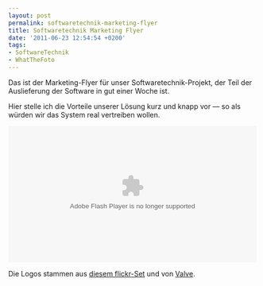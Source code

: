 ```yaml
---
layout: post
permalink: softwaretechnik-marketing-flyer
title: Softwaretechnik Marketing Flyer
date: '2011-06-23 12:54:54 +0200'
tags:
- SoftwareTechnik
- WhatTheFoto
---
```

<p>Das ist der Marketing-Flyer für unser Softwaretechnik-Projekt, der Teil der Auslieferung der Software in gut einer Woche ist.</p>
<p>Hier stelle ich die Vorteile unserer Lösung kurz und knapp vor &mdash; so als würden wir das System real vertreiben wollen.</p>
<p><object id="__sse8399339" width="500" height="275"><param name="movie" value="http://static.slidesharecdn.com/swf/ssplayer2.swf?doc=flyer-110623054334-phpapp01&stripped_title=what-the-foto&userName=tacker" /><param name="allowFullScreen" value="true"/><param name="allowScriptAccess" value="always"/><embed name="__sse8399339" src="http://static.slidesharecdn.com/swf/ssplayer2.swf?doc=flyer-110623054334-phpapp01&stripped_title=what-the-foto&userName=tacker" type="application/x-shockwave-flash" allowscriptaccess="always" allowfullscreen="true" width="500" height="275"></embed></object></p>
<p>Die Logos stammen aus <a href="http://www.flickr.com/photos/jordanlloyd/sets/72157625725750162/">diesem flickr-Set</a> und von <a href="http://www.google.de/search?tbm=isch&amp;q=aperture+science">Valve</a>.</p>
